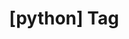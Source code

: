 ---
article_id: 0
description: List of articles under [python] tag.
image: http://huntingbears.com.ve/static/img/site/mstile-310x310.png
layout: tag
slug: python
title: '[python] Tag'
---
